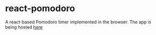 # react-pomodoro
A react-based Pomodoro timer implemented in the browser.
The app is being hosted [here](http://saurabh-pomodoro.herokuapp.com/)
